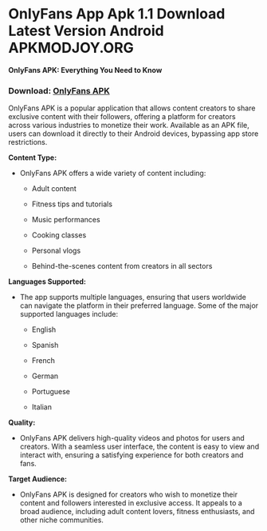 ﻿# OnlyFans App Apk 1.1 Download Latest Version Android APKMODJOY.ORG
**OnlyFans APK: Everything You Need to Know**
### Download:  [OnlyFans APK](https://onlyfans.apkmodjoy.org/)
OnlyFans APK is a popular application that allows content creators to share exclusive content with their followers, offering a platform for creators across various industries to monetize their work. Available as an APK file, users can download it directly to their Android devices, bypassing app store restrictions.

**Content Type:**

-   OnlyFans APK offers a wide variety of content including:
    
    -   Adult content
        
    -   Fitness tips and tutorials
        
    -   Music performances
        
    -   Cooking classes
        
    -   Personal vlogs
        
    -   Behind-the-scenes content from creators in all sectors
        

**Languages Supported:**

-   The app supports multiple languages, ensuring that users worldwide can navigate the platform in their preferred language. Some of the major supported languages include:
    
    -   English
        
    -   Spanish
        
    -   French
        
    -   German
        
    -   Portuguese
        
    -   Italian
        

**Quality:**

-   OnlyFans APK delivers high-quality videos and photos for users and creators. With a seamless user interface, the content is easy to view and interact with, ensuring a satisfying experience for both creators and fans.
    

**Target Audience:**

-   OnlyFans APK is designed for creators who wish to monetize their content and followers interested in exclusive access. It appeals to a broad audience, including adult content lovers, fitness enthusiasts, and other niche communities.

